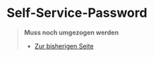 # Self-Service-Password

> **Muss noch umgezogen werden**
> - [Zur bisherigen Seite](https://old.schulnetzkonzept.de/samba/)
